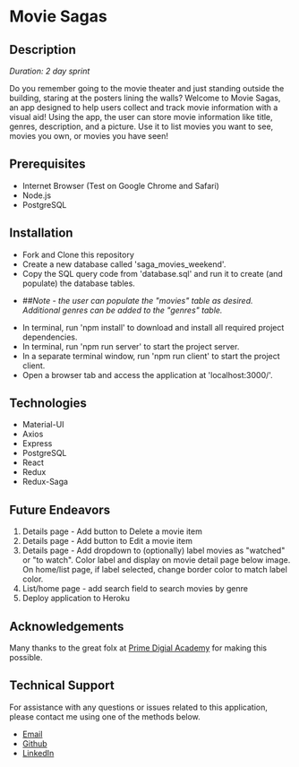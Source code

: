 # Movie Sagas

## Description
_Duration: 2 day sprint_

Do you remember going to the movie theater and just standing outside the building, staring at the posters lining the walls?  Welcome to Movie Sagas, an app designed to help users collect and track movie information with a visual aid! Using the app, the user can store movie information like title, genres, description, and a picture. Use it to list movies you want to see, movies you own, or movies you have seen!

## Prerequisites
- Internet Browser (Test on Google Chrome and Safari)
- Node.js
- PostgreSQL

## Installation
- Fork and Clone this repository
- Create a new database called 'saga_movies_weekend'. 
- Copy the SQL query code from 'database.sql' and run it to create (and populate) the database tables.
*  ##_Note - the user can populate the "movies" table as desired. Additional genres can be added to the "genres" table._
- In terminal, run 'npm install' to download and install all required project dependencies.
- In terminal, run 'npm run server' to start the project server.
- In a separate terminal window, run 'npm run client' to start the project client.
- Open a browser tab and access the application at 'localhost:3000/'.

## Technologies
- Material-UI
- Axios
- Express
- PostgreSQL
- React
- Redux
- Redux-Saga

## Future Endeavors
1. Details page - Add button to Delete a movie item
2. Details page - Add button to Edit a movie item
3. Details page - Add dropdown to (optionally) label movies as "watched" or "to watch". Color label and display on movie detail page below image. On home/list page, if label selected, change border color to match label color.
4. List/home page - add search field to search movies by genre
5. Deploy application to Heroku

## Acknowledgements
Many thanks to the great folx at [Prime Digial Academy](www.primeacademy.io) for making this possible.

## Technical Support
For assistance with any questions or issues related to this application, please contact me using one of the methods below.

* [Email](mailto:anthonyvlynch5@gmail.com)
* [Github](https://github.com/AVLynch5)
* [LinkedIn](https://www.linkedin.com/in/anthony-lynch-a33235155/)
